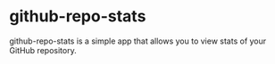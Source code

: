 # github-repo-stats

github-repo-stats is a simple app that allows you to view stats of your GitHub repository.
